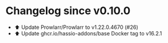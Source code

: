# Changelog since v0.10.0
- ⬆️ Update Prowlarr/Prowlarr to v1.22.0.4670 (#26) 
- ⬆️ Update ghcr.io/hassio-addons/base Docker tag to v16.2.1 

